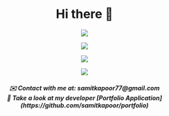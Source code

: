 <h1 align="center">Hi there 👋 </h1>

<p align="center">
  <img src="https://cardivo.vercel.app/api?name=📛%20Samit%20Kapoor&description=20%20Year%20Old,%20CSE%20Undergrad%20from%20New%20Delhi,%20India.%20📌%20Currently%20working%20on%20Flutter,%20DSA,%20Node.js🔭&image=https://user-images.githubusercontent.com/77121931/166812138-75ad476d-375f-4b93-bb27-27783b714a0a.jpg&backgroundColor=%237957d4&linkedin=Samit%20%20Kapoor&github=samitkapoor&pattern=ticTacToe&colorPattern=%239a68ff" />
</p>

<p align="center">
  <img src="https://github.com/samitkapoor/samitkapoor/blob/output/github-contribution-grid-snake.gif" />
</p>

<!-- ![SmartSelect_20220203-171423_One UI Home](https://user-images.githubusercontent.com/77121931/152338983-9cb9570c-0a18-4cff-b9e2-6b211bfd8fd2.gif)![SmartSelect_20220203-171515](https://user-images.githubusercontent.com/77121931/152338910-81b01713-e751-4454-b4f6-882bd8f48560.gif) -->

<p align="center">
  <img src="https://github-readme-streak-stats.herokuapp.com?user=samitkapoor&theme=buefy-dark&hide_border=true&date_format=j%20M%5B%20Y%5D" />
</p>

<p align="center">
  <img src="https://profile-counter.glitch.me/{samitkapoor}/count.svg" />
</p>

<h5 align="center">✉️ Contact with me at: samitkapoor77@gmail.com <br>
👀 Take a look at my developer [Portfolio Application](https://github.com/samitkapoor/portfolio)</h5>
